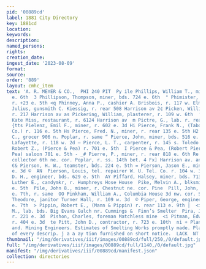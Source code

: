 ```yaml
---
pid: '00889cd'
label: 1881 City Directory
key: 1881cd
location: 
keywords: 
description: 
named_persons: 
rights: 
creation_date: 
ingest_date: '2023-08-09'
format: 
source: 
order: '889'
layout: cmhc_item
text: 'A. R. MEYER & CO.,  PHI 240 PIT  Py ile Phillips, William T., miner, r. 4064
  e. 6th  3 Phillipson, Thompson, miner, bds. 724 e. 6th  ° Phimister, David G., carpenter,
  r. +23 e. 5th <q Phinney, Anna P., cashier A. Brisbois, r. 117 w. Elm 0”. Phisterer,
  Julius, gunsmith C. Kiessig, r. rear 508 Harrison av 2¢ Picken, William, miner,
  r. 217 Harrison av as Pickering, William, plasterer, r. 109 w. 6th  ‘= Pickett,
  Kate Miss, restaurant, r. 6124 Harrison av  m Pictre, G., lab. r. rear 631 e. 4th
  {tts Pielenz, Emil F., miner, r. 602 e. 3d Hi Pierce, Frank N., (Tabor, Pierce &
  Co.) r. 116 e. 5th Hs Pierce, Fred. N., miner, r. rear 135 e. 5th H2 Pierce, George
  C., grocer 906 n. Poplar, r. same “ Pierce, John, miner, bds. 516 e. 6th Pierce,
  Lafayette, r. 118 w. 2d — Pierce, L. T., carpenter, r. 145 s. Toledo av  Pierce,
  Robert Z., (Pierce & Pea) r. 701 e. 5th  I Pierce & Pea, (Robert Pierce and Estline
  Pea) saloon 701 e. 5th - _# Pierre, P., miner, r. rear 818 e. 6th Re Piers, W. Temple,
  collector 6th ne. cor. Poplar, r. ss. 14th bet. 4 Fx] Harrison av. and Poplar y
  €& Pierson, H. W., teamster, bds. 224 e. 5th = Pierson, Jason E., miner, r. 327
  e. 3d ©  AN  Pierson, Louis, tel. repairer W. U. Tel. Co. r. 104 w. 3d Piffard,
  D. H., engineer, bds. 629 e. 5th  AY Piffard, Halsey, miner, bds. 713 e. 4th  Pike,
  Luther E., candymkr, r. Humphreys Hose House  Pike, Melvin A., blksmith, r. 222
  e. 5th  Pile, John 8., miner, r. Chestnut ne. cor. Pine  Pill, John, saloon head
  e. 7th, r. same  OO Pinkham, William A., Columbia House 3d nw. cor. Spruce Pinther,
  Theodore, janitor Turner Hall, r. 109 w. 3d  © Piper, George, engineer, r. head
  e. 7th  > Pippin, Robert E., (Mann & Pippin) r. rear 113 e. 9th |  <i Piquett, Daniel
  M., lab. bds. Big Evans Gulch nr. Cummings &  Finn’s Smelter  Pira, John, miner,
  r. 221 e. 3d  Pishon, Charles, foreman Matchless mine  <i Pitman, Edward, miner,
  r. 404 e. 3d  te Pitt, John D., contractor, r. 723 e. 10th  ni + Plans, Specifications
  and. Mining Engineers. Estimates of Smelting Works promptly made. Plats, Maps, Draughting
  of every descrip. j a a ay tion furnished on short notice.  LACK  NT    '
thumbnail: "/img/derivatives/iiif/images/00889cd/full/250,/0/default.jpg"
full: "/img/derivatives/iiif/images/00889cd/full/1140,/0/default.jpg"
manifest: "/img/derivatives/iiif/00889cd/manifest.json"
collection: directories
---
```

